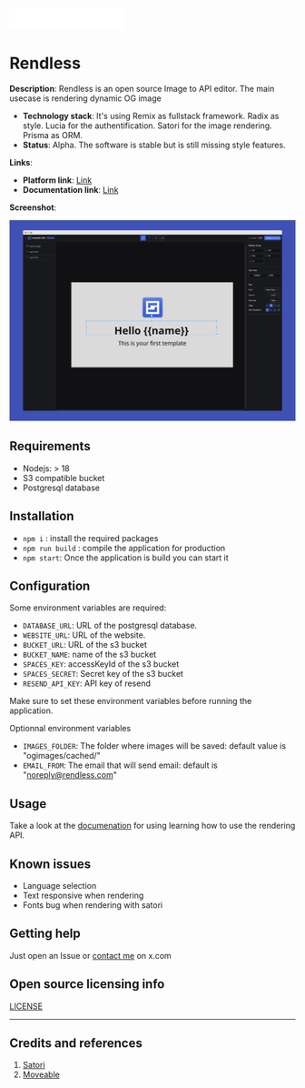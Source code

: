 <img src="public\images\rendless-logo.png" width="200px" height="auto">

# Rendless

**Description**: Rendless is an open source Image to API editor. The main usecase is rendering dynamic OG image

- **Technology stack**: It's using Remix as fullstack framework. Radix as style. Lucia for the authentification. Satori for the image rendering. Prisma as ORM.
- **Status**: Alpha. The software is stable but is still missing style features.

**Links**:

- **Platform link**: [Link](https://rendless.com)
- **Documentation link**: [Link](https://docs.rendless.com)

**Screenshot**:

![](rendless-screenshot.png)

## Requirements

- Nodejs: > 18
- S3 compatible bucket
- Postgresql database

## Installation

- `npm i` : install the required packages
- `npm run build` : compile the application for production
- `npm start`: Once the application is build you can start it

## Configuration

Some environment variables are required:

- `DATABASE_URL`: URL of the postgresql database.
- `WEBSITE_URL`: URL of the website.
- `BUCKET_URL`: URL of the s3 bucket
- `BUCKET_NAME`: name of the s3 bucket
- `SPACES_KEY`: accessKeyId of the s3 bucket
- `SPACES_SECRET`: Secret key of the s3 bucket
- `RESEND_API_KEY`: API key of resend

Make sure to set these environment variables before running the application.

Optionnal environment variables

- `IMAGES_FOLDER`: The folder where images will be saved: default value is "ogimages/cached/"
- `EMAIL_FROM`: The email that will send email: default is "noreply@rendless.com"

## Usage

Take a look at the [documenation](https://docs.rendless.com) for using learning how to use the rendering API.

## Known issues

- Language selection
- Text responsive when rendering
- Fonts bug when rendering with satori

## Getting help

Just open an Issue or [contact me](https://x.com/CypherGolem) on x.com

## Open source licensing info

[LICENSE](LICENSE)

---

## Credits and references

1. [Satori](https://github.com/vercel/satori)
2. [Moveable](https://github.com/daybrush/moveable)
